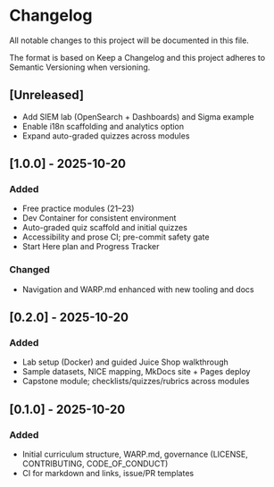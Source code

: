 # Changelog

All notable changes to this project will be documented in this file.

The format is based on Keep a Changelog and this project adheres to Semantic Versioning when versioning.

## [Unreleased]
- Add SIEM lab (OpenSearch + Dashboards) and Sigma example
- Enable i18n scaffolding and analytics option
- Expand auto-graded quizzes across modules

## [1.0.0] - 2025-10-20
### Added
- Free practice modules (21–23)
- Dev Container for consistent environment
- Auto-graded quiz scaffold and initial quizzes
- Accessibility and prose CI; pre-commit safety gate
- Start Here plan and Progress Tracker

### Changed
- Navigation and WARP.md enhanced with new tooling and docs

## [0.2.0] - 2025-10-20
### Added
- Lab setup (Docker) and guided Juice Shop walkthrough
- Sample datasets, NICE mapping, MkDocs site + Pages deploy
- Capstone module; checklists/quizzes/rubrics across modules

## [0.1.0] - 2025-10-20
### Added
- Initial curriculum structure, WARP.md, governance (LICENSE, CONTRIBUTING, CODE_OF_CONDUCT)
- CI for markdown and links, issue/PR templates
